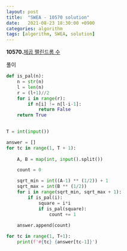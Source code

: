 ```yaml
---
layout: post
title:  "SWEA - 10570 solution"
date:   2021-08-23 18:30:00 +0900
categories: algorithm
tags: [algorithm, SWEA, solution]
---
```

**10570.**[제곱 팰린드롬 수](https://swexpertacademy.com/main/code/problem/problemDetail.do?contestProbId=AXO72aaqPrcDFAXS&categoryId=AXO72aaqPrcDFAXS&categoryType=CODE&problemTitle=10570&orderBy=FIRST_REG_DATETIME&selectCodeLang=ALL&select-1=&pageSize=10&pageIndex=1)

풀이

```python
def is_pal(n):
    n = str(n)
    l = len(n)
    r = (l+1)//2
    for i in range(r):
        if n[i] != n[l-i-1]:
            return False
    return True
        

T = int(input())

answer = []
for tc in range(1, T + 1): 
    
    A, B = map(int, input().split())

    count = 0

    sqrt_min = int((A-1) ** (1/2)) + 1
    sqrt_max = int(B ** (1/2))
    for i in range(sqrt_min, sqrt_max + 1):
        if is_pal(i):
            square = i*i
            if is_pal(square):
                count += 1
    
    answer.append(count)

for tc in range(1, T+1):
    print(f'#{tc} {answer[tc-1]}')
```

